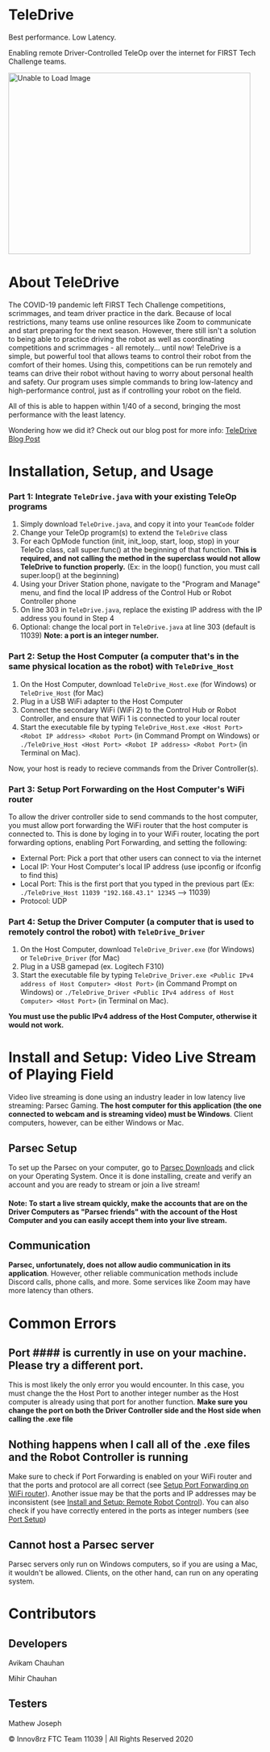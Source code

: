 # TeleDrive

Best performance.
Low Latency.

Enabling remote Driver-Controlled TeleOp over the internet for FIRST Tech Challenge teams.

<a href="http://www.youtube.com/watch?feature=player_embedded&v=gdEGrdmpl5o" target="_blank"><img src="http://img.youtube.com/vi/gdEGrdmpl5o/0.jpg" alt="Unable to Load Image" width="480" height="360" border="0" /></a>

# About TeleDrive

The COVID-19 pandemic left FIRST Tech Challenge competitions, scrimmages, and team driver practice in the dark. Because of local restrictions, many teams use online resources like Zoom to communicate and start preparing for the next season. However, there still isn't a solution to being able to practice driving the robot as well as coordinating competitions and scrimmages - all remotely... until now! TeleDrive is a simple, but powerful tool that allows teams to control their robot from the comfort of their homes. Using this, competitions can be run remotely and teams can drive their robot without having to worry about personal health and safety. Our program uses simple commands to bring low-latency and high-performance control, just as if controlling your robot on the field.

All of this is able to happen within 1/40 of a second, bringing the most performance with the least latency.

Wondering how we did it? Check out our blog post for more info: <a href="http://www.innov8rz.net/blog/software/teledrive" target="_blank">TeleDrive Blog Post</a>

# Installation, Setup, and Usage

  ### Part 1: Integrate ```TeleDrive.java``` with your existing TeleOp programs
  
  1. Simply download ```TeleDrive.java```, and copy it into your ```TeamCode``` folder
  2. Change your TeleOp program(s) to extend the ```TeleDrive``` class
  3. For each OpMode function (init, init_loop, start, loop, stop) in your TeleOp class, call super.func() at the beginning of that function. **This is required, and not calling the method in the superclass would not allow TeleDrive to function properly.** (Ex: in the loop() function, you must call super.loop() at the beginning)
  4. Using your Driver Station phone, navigate to the "Program and Manage" menu, and find the local IP address of the Control Hub or Robot Controller phone
  5. On line 303 in ```TeleDrive.java```, replace the existing IP address with the IP address you found in Step 4
  6. Optional: change the local port in ```TeleDrive.java``` at line 303 (default is 11039) **Note: a port is an integer number.**

  ### Part 2: Setup the Host Computer (a computer that's in the same physical location as the robot) with ```TeleDrive_Host```

  1. On the Host Computer, download ```TeleDrive_Host.exe``` (for Windows) or ```TeleDrive_Host``` (for Mac)
  2. Plug in a USB WiFi adapter to the Host Computer
  3. Connect the secondary WiFi (WiFi 2) to the Control Hub or Robot Controller, and ensure that WiFi 1 is connected to your local router
  4. Start the executable file by typing ```TeleDrive_Host.exe <Host Port> <Robot IP address> <Robot Port>``` (in Command Prompt on Windows) or ```./TeleDrive_Host <Host Port> <Robot IP address> <Robot Port>``` (in Terminal on Mac).
  
  Now, your host is ready to recieve commands from the Driver Controller(s).
  
  ### Part 3: Setup Port Forwarding on the Host Computer's WiFi router

  To allow the driver controller side to send commands to the host computer, you must allow port forwarding the WiFi router that the host computer is connected to. This is done by loging in to your WiFi router, locating the port forwarding options, enabling Port Forwarding, and setting the following: 
  
  * External Port: Pick a port that other users can connect to via the internet
  * Local IP: Your Host Computer's local IP address (use ipconfig or ifconfig to find this)
  * Local Port: This is the first port that you typed in the previous part (Ex: ```./TeleDrive_Host 11039 "192.168.43.1" 12345``` --> 11039)
  * Protocol: UDP

  ### Part 4: Setup the Driver Computer (a computer that is used to remotely control the robot) with ```TeleDrive_Driver```
  
  1. On the Host Computer, download ```TeleDrive_Driver.exe``` (for Windows) or ```TeleDrive_Driver``` (for Mac)
  2. Plug in a USB gamepad (ex. Logitech F310)
  3. Start the executable file by typing ```TeleDrive_Driver.exe <Public IPv4 address of Host Computer> <Host Port>``` (in Command Prompt on Windows) or ```./TeleDrive_Driver <Public IPv4 address of Host Computer> <Host Port>``` (in Terminal on Mac).

**You must use the public IPv4 address of the Host Computer, otherwise it would not work.**

# Install and Setup: Video Live Stream of Playing Field

Video live streaming is done using an industry leader in low latency live streaming: Parsec Gaming. **The host computer for this application (the one connected to webcam and is streaming video) must be Windows**. Client computers, however, can be either Windows or Mac. 

## Parsec Setup

To set up the Parsec on your computer, go to <a href="https://parsecgaming.com/downloads/" target="_blank">Parsec Downloads</a> and click on your Operating System. Once it is done installing, create and verify an account and you are ready to stream or join a live stream! 

#### Note: To start a live stream quickly, make the accounts that are on the Driver Computers as "Parsec friends" with the account of the Host Computer and you can easily accept them into your live stream.

## Communication

**Parsec, unfortunately, does not allow audio communication in its application**. However, other reliable communication methods include Discord calls, phone calls, and more. Some services like Zoom may have more latency than others.

# Common Errors

## Port #### is currently in use on your machine. Please try a different port.

This is most likely the only error you would encounter. In this case, you must change the the Host Port to another integer number as the Host computer is already using that port for another function. **Make sure you change the port on both the Driver Controller side and the Host side when calling the .exe file**

## Nothing happens when I call all of the .exe files and the Robot Controller is running

Make sure to check if Port Forwarding is enabled on your WiFi router and that the ports and protocol are all correct (see <a href="https://github.com/innov8rz-ftc-team-11039/TeleDrive/blob/master/README.md#setup-port-forwarding-on-wifi-router" target="_blank">Setup Port Forwarding on WiFi router</a>). Another issue may be that the ports and IP addresses may be inconsistent (see <a href="https://github.com/innov8rz-ftc-team-11039/TeleDrive#install-and-setup-remote-robot-control" target="_blank">Install and Setup: Remote Robot Control</a>). You can also check if you have correctly entered in the ports as integer numbers (see <a href="https://github.com/innov8rz-ftc-team-11039/TeleDrive/blob/master/README.md#note-a-port-is-an-integer-number" target="_blank">Port Setup</a>)

## Cannot host a Parsec server

Parsec servers only run on Windows computers, so if you are using a Mac, it wouldn't be allowed. Clients, on the other hand, can run on any operating system.

# Contributors

## Developers

Avikam Chauhan

Mihir Chauhan

## Testers

Mathew Joseph

© Innov8rz FTC Team 11039 | All Rights Reserved 2020
